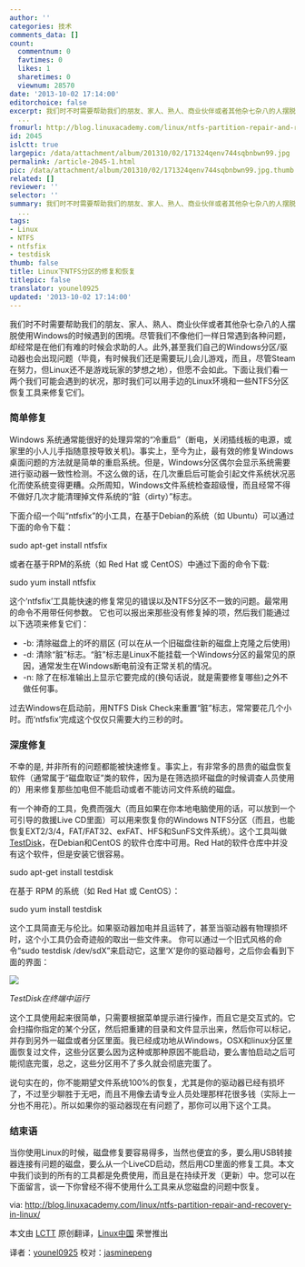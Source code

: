 ```yaml
---
author: ''
categories: 技术
comments_data: []
count:
  commentnum: 0
  favtimes: 0
  likes: 1
  sharetimes: 0
  viewnum: 28570
date: '2013-10-02 17:14:00'
editorchoice: false
excerpt: 我们时不时需要帮助我们的朋友、家人、熟人、商业伙伴或者其他杂七杂八的人摆脱使用Windows的时候遇到的困境。尽管我们不像他们一样日常遇到各种问题，却经常是在他们有难的时候会求助的人。此外,甚至我们自己的Wind
  ...
fromurl: http://blog.linuxacademy.com/linux/ntfs-partition-repair-and-recovery-in-linux/
id: 2045
islctt: true
largepic: /data/attachment/album/201310/02/171324qenv744sqbnbwn99.jpg
permalink: /article-2045-1.html
pic: /data/attachment/album/201310/02/171324qenv744sqbnbwn99.jpg.thumb.jpg
related: []
reviewer: ''
selector: ''
summary: 我们时不时需要帮助我们的朋友、家人、熟人、商业伙伴或者其他杂七杂八的人摆脱使用Windows的时候遇到的困境。尽管我们不像他们一样日常遇到各种问题，却经常是在他们有难的时候会求助的人。此外,甚至我们自己的Wind
  ...
tags:
- Linux
- NTFS
- ntfsfix
- testdisk
thumb: false
title: Linux下NTFS分区的修复和恢复
titlepic: false
translator: younel0925
updated: '2013-10-02 17:14:00'
---
```


我们时不时需要帮助我们的朋友、家人、熟人、商业伙伴或者其他杂七杂八的人摆脱使用Windows的时候遇到的困境。尽管我们不像他们一样日常遇到各种问题，却经常是在他们有难的时候会求助的人。此外,甚至我们自己的Windows分区/驱动器也会出现问题（毕竟，有时候我们还是需要玩儿会儿游戏，而且，尽管Steam在努力，但Linux还不是游戏玩家的梦想之地），但愿不会如此。下面让我们看一两个我们可能会遇到的状况，那时我们可以用手边的Linux环境和一些NTFS分区恢复工具来修复它们。


### **简单修复**


Windows 系统通常能很好的处理异常的“冷重启”（断电，关闭插线板的电源，或家里的小人儿手指随意按导致关机)。事实上，至今为止，最有效的修复Windows桌面问题的方法就是简单的重启系统。但是，Windows分区偶尔会显示系统需要进行驱动器一致性检测。不这么做的话，在几次重启后可能会引起文件系统状况恶化而使系统变得更糟。众所周知，Windows文件系统检查超级慢，而且经常不得不做好几次才能清理掉文件系统的“脏（dirty）”标志。


下面介绍一个叫“ntfsfix”的小工具，在基于Debian的系统（如 Ubuntu）可以通过下面的命令下载：


sudo apt-get install ntfsfix


或者在基于RPM的系统（如 Red Hat 或 CentOS）中通过下面的命令下载:


sudo yum install ntfsfix


这个‘ntfsfix’工具能快速的修复常见的错误以及NTFS分区不一致的问题。最常用的命令不用带任何参数。 它也可以报出来那些没有修复掉的项，然后我们能通过以下选项来修复它们：


* -b: 清除磁盘上的坏的扇区 (可以在从一个旧磁盘往新的磁盘上克隆之后使用)
* -d: 清除“脏”标志。“脏”标志是Linux不能挂载一个Windows分区的最常见的原因，通常发生在Windows断电前没有正常关机的情况。
* -n: 除了在标准输出上显示它要完成的(换句话说，就是需要修复哪些)之外不做任何事。


过去Windows在启动前，用NTFS Disk Check来重置“脏”标志，常常要花几个小时。而‘ntfsfix’完成这个仅仅只需要大约三秒的时。


### **深度修复**


不幸的是, 并非所有的问题都能被快速修复。事实上，有非常多的昂贵的磁盘恢复软件（通常属于“磁盘取证”类的软件，因为是在筛选损坏磁盘的时候调查人员使用的）用来修复那些加电但不能启动或者不能访问文件系统的磁盘。


有一个神奇的工具，免费而强大（而且如果在你本地电脑使用的话，可以放到一个可引导的救援Live CD里面）可以用来恢复你的Windows NTFS分区（而且，也能恢复EXT2/3/4，FAT/FAT32、exFAT、HFS和SunFS文件系统）。这个工具叫做[TestDisk](http://www.cgsecurity.org/wiki/TestDisk)，在Debian和CentOS 的软件仓库中可用。Red Hat的软件仓库中并没有这个软件，但是安装它很容易。


sudo apt-get install testdisk


在基于 RPM 的系统（如 Red Hat 或 CentOS）：


sudo yum install testdisk


这个工具简直无与伦比。如果驱动器加电并且运转了，甚至当驱动器有物理损坏时，这个小工具仍会奇迹般的取出一些文件来。 你可以通过一个旧式风格的命令“sudo testdisk /dev/sdX”来启动它，这里‘X’是你的驱动器号，之后你会看到下面的界面：


![](/data/attachment/album/201310/02/171324qenv744sqbnbwn99.jpg)


*TestDisk在终端中运行*


这个工具使用起来很简单，只需要根据菜单提示进行操作，而且它是交互式的。它会扫描你指定的某个分区，然后把重建的目录和文件显示出来，然后你可以标记，并存到另外一磁盘或者分区里面。我已经成功地从Windows，OSX和linux分区里面恢复过文件，这些分区要么因为这种或那种原因不能启动，要么害怕启动之后可能彻底完蛋，总之，这些分区用不了多久就会彻底完蛋了。


说句实在的，你不能期望文件系统100%的恢复，尤其是你的驱动器已经有损坏了，不过至少聊胜于无吧，而且不用像去请专业人员处理那样花很多钱（实际上一分也不用花）。所以如果你的驱动器现在有问题了，那你可以用下这个工具。


### **结束语**


当你使用Linux的时候，磁盘修复要容易得多，当然也便宜的多，要么用USB转接器连接有问题的磁盘，要么从一个LiveCD启动，然后用CD里面的修复工具。本文中我们谈到的所有的工具都是免费使用，而且是在持续开发（更新）中。您可以在下面留言，谈一下你曾经不得不使用什么工具来从您磁盘的问题中恢复。


 


via: <http://blog.linuxacademy.com/linux/ntfs-partition-repair-and-recovery-in-linux/>


本文由 [LCTT](https://github.com/LCTT/TranslateProject) 原创翻译，[Linux中国](http://linux.cn/portal.php) 荣誉推出


译者：[younel0925](http://linux.cn/space/younel0925) 校对：[jasminepeng](http://linux.cn/space/jasminepeng)